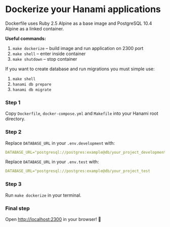 # Dockerize your Hanami applications

Dockerfile uses Ruby 2.5 Alpine as a base image and
PostgreSQL 10.4 Alpine as a linked container.

**Useful commands:**
1. `make dockerize` – build image and run application on 2300 port
2. `make shell` – enter inside container
3. `make shutdown` – stop container

If you want to create database and run migrations you must simple use:
1. `make shell`
2. `hanami db prepare`
3. `hanami db migrate`

### Step 1

Copy `Dockerfile`, `docker-compose.yml` and `Makefile` into your Hanami root directory.

### Step 2

Replace `DATABASE_URL` in your `.env.development` with:

```yaml
DATABASE_URL="postgresql://postgres:example@db/your_project_development
```

Replace `DATABASE_URL` in your `.env.test` with:

```yaml
DATABASE_URL="postgresql://postgres:example@db/your_project_test
```

### Step 3

Run `make dockerize` in your terminal.

### Final step
Open [http://localhost:2300](http://localhost:2300) in your browser! :beer:
